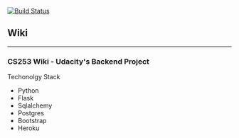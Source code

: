 [![Build Status](https://travis-ci.org/jreiher2003/Wiki.svg?branch=master)](https://travis-ci.org/jreiher2003/Wiki)

## Wiki
___
### CS253 Wiki - Udacity's Backend Project

Techonolgy Stack 
* Python 
* Flask 
* Sqlalchemy
* Postgres 
* Bootstrap 
* Heroku 

